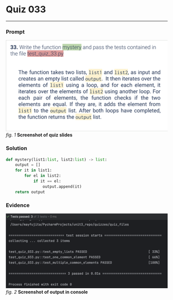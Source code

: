 # Quiz 033
<hr>

### Prompt
![](images/quiz_033_slide.png)
*fig. 1* **Screenshot of quiz slides**

### Solution
```.py
def mystery(list1:list, list2:list) -> list:
    output = []
    for it in list1:
        for el in list2:
            if it == el:
                output.append(it)
    return output
```

### Evidence
![](images/quiz_033_evidence.png)
*fig. 2* **Screenshot of output in console**